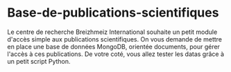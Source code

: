# Base-de-publications-scientifiques

Le centre de recherche Breizhmeiz International souhaite un petit module d'accès simple aux publications scientifiques. On vous demande de mettre en place une base de données MongoDB, orientée documents, pour gérer l'accès à ces publications. De votre coté, vous allez tester les datas grâce à un petit script Python.
